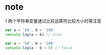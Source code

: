 # note

1 两个字符串变量通过比较运算符比较大小时需注意

```js
var a = '50', b = '100'
console.log(a > b) // true
```

```js
var a = '50', b = '100'
console.log(a - b > 0) // false
```

